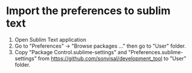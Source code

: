 # Import the preferences to sublim text

1. Open Sublim Text application
2. Go to "Preferences" -> "Browse packages ..." then go to "User" folder.
3. Copy "Package Control.sublime-settings" and "Preferences.sublime-settings" from 
https://github.com/sonvisal/development_tool to "User" folder.